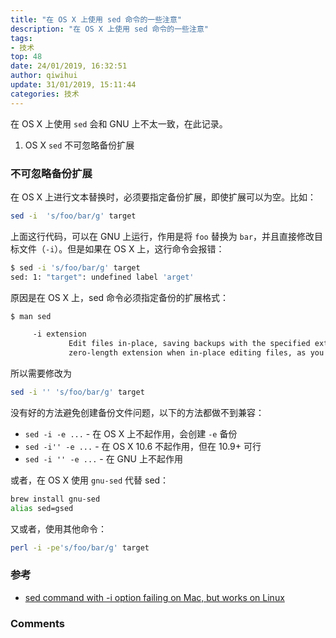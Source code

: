 ```yaml
---
title: "在 OS X 上使用 sed 命令的一些注意"
description: "在 OS X 上使用 sed 命令的一些注意"
tags: 
- 技术
top: 48
date: 24/01/2019, 16:32:51
author: qiwihui
update: 31/01/2019, 15:11:44
categories: 技术
---
```


在 OS X 上使用 `sed` 会和 GNU 上不太一致，在此记录。

1. OS X `sed` 不可忽略备份扩展

<!--more-->
### 不可忽略备份扩展

在 OS X 上进行文本替换时，必须要指定备份扩展，即使扩展可以为空。比如：

```bash
sed -i  's/foo/bar/g' target
```

上面这行代码，可以在 GNU 上运行，作用是将 `foo` 替换为 `bar`，并且直接修改目标文件（`-i`）。但是如果在 OS X 上，这行命令会报错：

```bash
$ sed -i 's/foo/bar/g' target 
sed: 1: "target": undefined label 'arget'
```

原因是在 OS X 上，sed 命令必须指定备份的扩展格式：

```bash
$ man sed

     -i extension
             Edit files in-place, saving backups with the specified extension.  If a zero-length extension is given, no backup will be saved.  It is not recommended to give a
             zero-length extension when in-place editing files, as you risk corruption or partial content in situations where disk space is exhausted, etc.
```

所以需要修改为 

```bash
sed -i '' 's/foo/bar/g' target 
```

没有好的方法避免创建备份文件问题，以下的方法都做不到兼容：

- `sed -i -e ...` - 在 OS X 上不起作用，会创建 `-e` 备份
- `sed -i'' -e ...` - 在 OS X 10.6 不起作用，但在 10.9+ 可行
- `sed -i '' -e ...` - 在 GNU 上不起作用

或者，在 OS X 使用 `gnu-sed` 代替 sed：

```bash
brew install gnu-sed
alias sed=gsed
```

又或者，使用其他命令：

```bash
perl -i -pe's/foo/bar/g' target
```

### 参考

- [sed command with -i option failing on Mac, but works on Linux](https://stackoverflow.com/a/4247319/3218128)

### Comments

